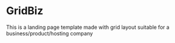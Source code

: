 # GridBiz
This is a landing page template made with grid layout suitable for a business/product/hosting company



